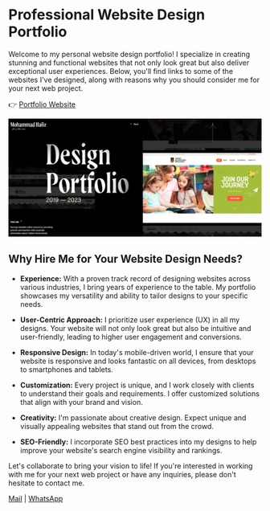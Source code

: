 # Professional Website Design Portfolio
Welcome to my personal website design portfolio! I specialize in creating stunning and functional websites that not only look great but also deliver exceptional user experiences. Below, you'll find links to some of the websites I've designed, along with reasons why you should consider me for your next web project.

 👉 [Portfolio Website](https://tbx0.github.io/cloudworks/)
 
[![image](https://github.com/tbx0/cloudworks/blob/gh-pages/src/img/featured-img.png)](https://tbx0.github.io/cloudworks/)

## Why Hire Me for Your Website Design Needs?

- **Experience:** With a proven track record of designing websites across various industries, I bring years of experience to the table. My portfolio showcases my versatility and ability to tailor designs to your specific needs.

- **User-Centric Approach:** I prioritize user experience (UX) in all my designs. Your website will not only look great but also be intuitive and user-friendly, leading to higher user engagement and conversions.

- **Responsive Design:** In today's mobile-driven world, I ensure that your website is responsive and looks fantastic on all devices, from desktops to smartphones and tablets.

- **Customization:** Every project is unique, and I work closely with clients to understand their goals and requirements. I offer customized solutions that align with your brand and vision.

- **Creativity:** I'm passionate about creative design. Expect unique and visually appealing websites that stand out from the crowd.

- **SEO-Friendly:** I incorporate SEO best practices into my designs to help improve your website's search engine visibility and rankings.

Let's collaborate to bring your vision to life! If you're interested in working with me for your next web project or have any inquiries, please don't hesitate to contact me.

[Mail](mailto:meisterhafiz@gmail.com) | [WhatsApp](https://api.whatsapp.com/send?phone=60105481856&text=Web%20Designer%20Wanted)

